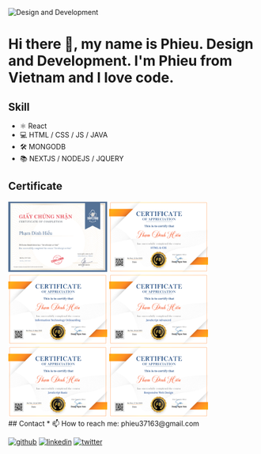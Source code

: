 ![Design and Development](https://raw.githubusercontent.com/sagar-viradiya/sagar-viradiya/master/resources/banner.png)

# Hi there 👋, my name is Phieu. Design and Development. I'm Phieu from Vietnam and I love code.

## Skill
* ⚛ React
* 💻 HTML / CSS / JS / JAVA
* 🛠 MONGODB
* 📚 NEXTJS / NODEJS / JQUERY

## Certificate
<div display="flex" justify-content="space-between">
  <img src="https://github.com/phieu37/phieu37/blob/main/images/Codelearn%20JavaScript%20c%C6%A1%20b%E1%BA%A3n.png" width="200" />
  <img src="https://github.com/phieu37/phieu37/blob/main/images/F8%20HTML%20%26%20CSS%20Certificate.png" width="200" />
  <img src="https://github.com/phieu37/phieu37/blob/main/images/F8%20Information%20Technology%20Onboarding%20Certificate.png" width="200" />
  <img src="https://github.com/phieu37/phieu37/blob/main/images/F8%20JavaScript%20Advanced%20Certificate.png" width="200" />
  <img src="https://github.com/phieu37/phieu37/blob/main/images/F8%20JavaScript%20Basic%20Certificate.png" width="200" />
  <img src="https://github.com/phieu37/phieu37/blob/main/images/F8%20Responsive%20Web%20Design%20Certificate.png" width="200" />
</div>
## Contact
* 📫 How to reach me: phieu37163@gmail.com

[<img src='https://cdn.jsdelivr.net/npm/simple-icons@3.0.1/icons/github.svg' alt='github' height='40'>](https://github.com/https://github.com/phieu37)  [<img src='https://cdn.jsdelivr.net/npm/simple-icons@3.0.1/icons/linkedin.svg' alt='linkedin' height='40'>](https://www.linkedin.com/in/https://www.linkedin.com/in/pha%CC%A3m-%C4%91i%CC%80nh-hi%C3%AA%CC%81u-8719b5194//)  [<img src='https://cdn.jsdelivr.net/npm/simple-icons@3.0.1/icons/twitter.svg' alt='twitter' height='40'>](https://twitter.com/https://twitter.com/phieu37163)  
